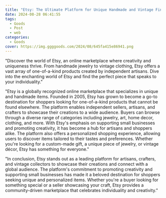 ```yaml
---
title: "Etsy: The Ultimate Platform for Unique Handmade and Vintage Finds"
date: 2024-08-28 06:41:55
tags:
  - Goods
  - Post
  - web
categories:
  - Goods
cover: https://img.ggggoods.com/2024/08/645fa415e86941.png
---
```


"Discover the world of Etsy, an online marketplace where creativity and uniqueness thrive. From handmade jewelry to vintage clothing, Etsy offers a vast array of one-of-a-kind products created by independent artisans. Dive into the enchanting world of Etsy and find the perfect piece that speaks to your individuality."

"Etsy is a globally recognized online marketplace that specializes in unique and handmade items. Founded in 2005, Etsy has grown to become a go-to destination for shoppers looking for one-of-a-kind products that cannot be found elsewhere. The platform enables independent sellers, artisans, and crafters to showcase their creations to a wide audience. Buyers can browse through a diverse range of categories including jewelry, art, home decor, clothing, and more. With Etsy's emphasis on supporting small businesses and promoting creativity, it has become a hub for artisans and shoppers alike. The platform also offers a personalized shopping experience, allowing users to discover items tailored to their tastes and preferences. Whether you're looking for a custom-made gift, a unique piece of jewelry, or vintage décor, Etsy has something for everyone."

"In conclusion, Etsy stands out as a leading platform for artisans, crafters, and vintage collectors to showcase their creations and connect with a global audience. The platform's commitment to promoting creativity and supporting small businesses has made it a beloved destination for shoppers seeking unique and personalized items. Whether you're a buyer looking for something special or a seller showcasing your craft, Etsy provides a community-driven marketplace that celebrates individuality and creativity."
